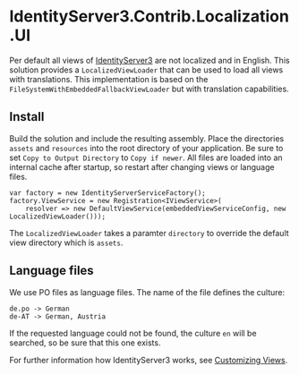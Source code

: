 # IdentityServer3.Contrib.Localization.UI

Per default all views of [IdentityServer3](https://github.com/IdentityServer/IdentityServer3 "IdentityServer3") are not localized and in English. This solution provides a `LocalizedViewLoader` that can be used to load all views with translations. This implementation is based on the `FileSystemWithEmbeddedFallbackViewLoader` but with translation capabilities.

## Install

Build the solution and include the resulting assembly. Place the directories `assets` and `resources` into the root directory of your application. Be sure to set `Copy to Output Directory` to `Copy if newer`. All files are loaded into an internal cache after startup, so restart after changing views or language files.

    var factory = new IdentityServerServiceFactory();
    factory.ViewService = new Registration<IViewService>(
        resolver => new DefaultViewService(embeddedViewServiceConfig, new LocalizedViewLoader()));

The `LocalizedViewLoader` takes a paramter `directory` to override the default view directory which is `assets`.

## Language files

We use PO files as language files. The name of the file defines the culture:

    de.po -> German
    de-AT -> German, Austria

If the requested language could not be found, the culture `en` will be searched, so be sure that this one exists.

For further information how IdentityServer3 works, see [Customizing Views](https://identityserver.github.io/Documentation/docs/advanced/customizingViews.html "Customizing Views").
